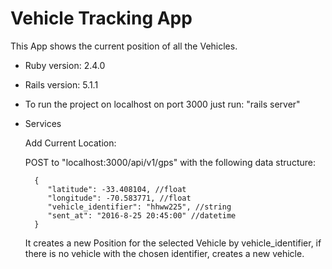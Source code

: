 # Vehicle Tracking App

This App shows the current position of all the Vehicles.


* Ruby version: 2.4.0

* Rails version: 5.1.1

* To run the project on localhost on port 3000 just run: "rails server"

* Services 

    Add Current Location:
    
    POST to "localhost:3000/api/v1/gps" with the following data structure:
 
        {   
           "latitude": -33.408104, //float
           "longitude": -70.583771, //float
           "vehicle_identifier": "hhww225", //string
           "sent_at": "2016-8-25 20:45:00" //datetime
        }
        
    It creates a new Position for the selected Vehicle by vehicle_identifier, 
    if there is no vehicle with the chosen identifier, creates a new vehicle.


